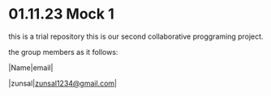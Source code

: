 # 01.11.23 Mock 1
this is a trial repository
this is our second collaborative proggraming project.

the group members as it follows:

|Name|email| 

|zunsal|zunsal1234@gmail.com|
